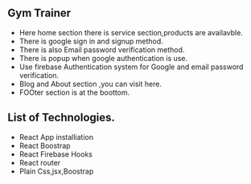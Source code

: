 ## Gym Trainer

* Here home section there is service section,products are availavble.
* There is google sign in and signup method.
* There is also Email password verification method.
* There is popup when google authentication is use.
* Use firebase Authentication system for Google and email password verification.
* Blog and About section ,you can visit here.
* FOOter section is at the boottom.

## List of Technologies.

* React App installiation
* React Boostrap
* React Firebase Hooks
* React router
* Plain Css,jsx,Boostrap